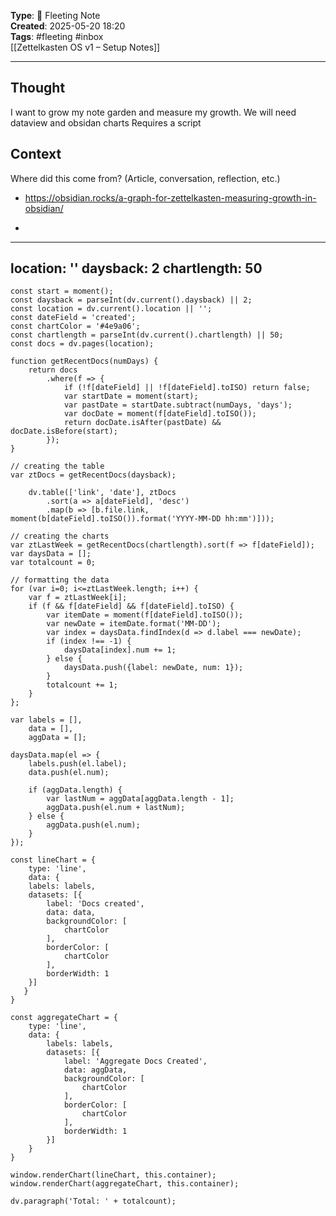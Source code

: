 

**Type**: 🧠 Fleeting Note  
**Created**: 2025-05-20 18:20  
**Tags**: #fleeting #inbox  
[[Zettelkasten OS v1 – Setup Notes]]

---

## Thought  
I want to grow my note garden and measure my growth. 
We will need dataview and obsidan charts
Requires a script

## Context  
Where did this come from? (Article, conversation, reflection, etc.)
- https://obsidian.rocks/a-graph-for-zettelkasten-measuring-growth-in-obsidian/
- ````
---
location: ''
daysback: 2
chartlength: 50
---
```dataviewjs
const start = moment();
const daysback = parseInt(dv.current().daysback) || 2;
const location = dv.current().location || '';
const dateField = 'created';
const chartColor = '#4e9a06';
const chartlength = parseInt(dv.current().chartlength) || 50;
const docs = dv.pages(location);

function getRecentDocs(numDays) {
    return docs
        .where(f => {
            if (!f[dateField] || !f[dateField].toISO) return false;
            var startDate = moment(start);
            var pastDate = startDate.subtract(numDays, 'days');
            var docDate = moment(f[dateField].toISO());
            return docDate.isAfter(pastDate) && docDate.isBefore(start);
        });
}

// creating the table
var ztDocs = getRecentDocs(daysback);

    dv.table(['link', 'date'], ztDocs
        .sort(a => a[dateField], 'desc')
        .map(b => [b.file.link, moment(b[dateField].toISO()).format('YYYY-MM-DD hh:mm')]));

// creating the charts
var ztLastWeek = getRecentDocs(chartlength).sort(f => f[dateField]);
var daysData = [];
var totalcount = 0;

// formatting the data
for (var i=0; i<=ztLastWeek.length; i++) {
    var f = ztLastWeek[i];
    if (f && f[dateField] && f[dateField].toISO) {
        var itemDate = moment(f[dateField].toISO());
        var newDate = itemDate.format('MM-DD');
        var index = daysData.findIndex(d => d.label === newDate);
        if (index !== -1) {
            daysData[index].num += 1;
        } else {
            daysData.push({label: newDate, num: 1});
        }
        totalcount += 1;
    }
};

var labels = [],
    data = [],
    aggData = [];

daysData.map(el => {
    labels.push(el.label);
    data.push(el.num);

    if (aggData.length) {
        var lastNum = aggData[aggData.length - 1];
        aggData.push(el.num + lastNum);
    } else {
        aggData.push(el.num);
    }
});

const lineChart = {
    type: 'line',
    data: {
    labels: labels,
    datasets: [{
        label: 'Docs created',
        data: data,
        backgroundColor: [
            chartColor
        ],
        borderColor: [
            chartColor
        ],
        borderWidth: 1
    }]
   }
}

const aggregateChart = {
    type: 'line',
    data: {
        labels: labels,
        datasets: [{
            label: 'Aggregate Docs Created',
            data: aggData,
            backgroundColor: [
                chartColor
            ],
            borderColor: [
                chartColor
            ],
            borderWidth: 1
        }]
    }
}

window.renderChart(lineChart, this.container);
window.renderChart(aggregateChart, this.container);

dv.paragraph('Total: ' + totalcount);
```
````

